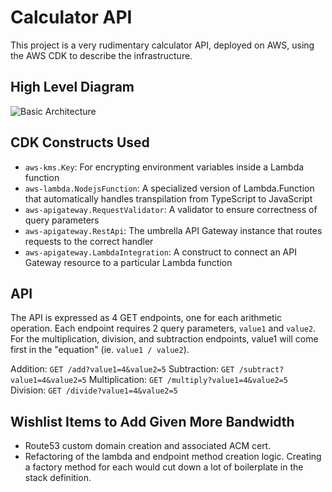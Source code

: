 # Calculator API

This project is a very rudimentary calculator API, deployed on AWS, using the AWS CDK to describe the infrastructure.

## High Level Diagram

![Basic Architecture](https://user-images.githubusercontent.com/782969/235840616-9d21d40e-b9e1-4d99-abfb-f9e39125b6c3.png)

## CDK Constructs Used

* `aws-kms.Key`: For encrypting environment variables inside a Lambda function
* `aws-lambda.NodejsFunction`: A specialized version of Lambda.Function that automatically handles transpilation from TypeScript to JavaScript
* `aws-apigateway.RequestValidator`: A validator to ensure correctness of query parameters
* `aws-apigateway.RestApi`: The umbrella API Gateway instance that routes requests to the correct handler
* `aws-apigateway.LambdaIntegration`: A construct to connect an API Gateway resource to a particular Lambda function

## API

The API is expressed as 4 GET endpoints, one for each arithmetic operation. Each endpoint requires 2 query parameters, `value1` and `value2`. For the multiplication, division, and subtraction endpoints, value1 will come first in the "equation" (ie. `value1 / value2`).

Addition: `GET /add?value1=4&value2=5`
Subtraction: `GET /subtract?value1=4&value2=5`
Multiplication: `GET /multiply?value1=4&value2=5`
Division: `GET /divide?value1=4&value2=5`

## Wishlist Items to Add Given More Bandwidth

* Route53 custom domain creation and associated ACM cert.
* Refactoring of the lambda and endpoint method creation logic. Creating a factory method for each would cut down a lot of boilerplate in the stack definition.
